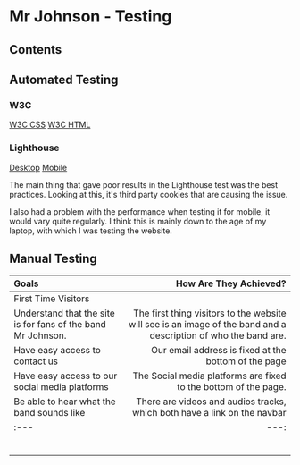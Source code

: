 # Mr Johnson - Testing

## Contents

## Automated Testing

### W3C

[W3C CSS](assets/readme/w3c-css.jpg)
[W3C HTML](assets/readme/w3c-html.jpg)

### Lighthouse

[Desktop](assets/readme/lighthouse-desktop.jpg)
[Mobile](assets/readme/lighthouse-mobile.jpg)

The main thing that gave poor results in the Lighthouse test was the best practices. Looking at this, it's third party cookies that are causing the issue.

I also had a problem with the performance when testing it for mobile, it would vary quite regularly. I think  this is mainly down to the age of my laptop, with which I was testing the website.

## Manual Testing

| Goals | How Are They Achieved? |
| :--- | ---: |
| First Time Visitors |
| Understand that the site is for fans of the band Mr Johnson. | The first thing visitors to the website will see is an image of the band and a description of who the band are. |
| Have easy access to contact us | Our email address is fixed at the bottom of the page |
| Have easy access to our social media platforms | The Social media platforms are fixed to the bottom of the page. |
| Be able to hear what the band sounds like | There are videos and audios tracks, which both have a link on the navbar |
| :--- | ---: |
|  |  |
|  |  |
|  |  |
|  |  |
|  |  |
|  |  |